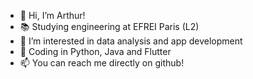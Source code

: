 - 👋 Hi, I’m Arthur!
- 📚 Studying engineering at EFREI Paris (L2)
- 👀 I’m interested in data analysis and app development
- 🌱 Coding in Python, Java and Flutter
- 📫 You can reach me directly on github!

<!---
arthur-gtgn/arthur-gtgn is a ✨ special ✨ repository because its `README.md` (this file) appears on your GitHub profile.
You can click the Preview link to take a look at your changes.
--->
